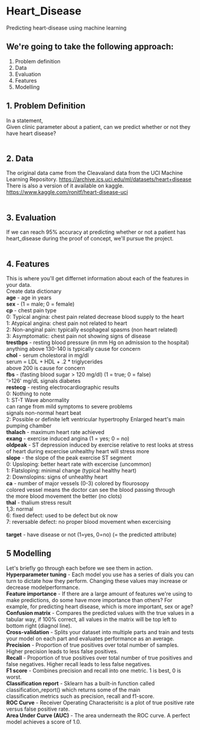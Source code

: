 # Heart_Disease

Predicting heart-disease using machine learning
## We're going to take the following approach:
1. Problem definition
2. Data
3. Evaluation
4. Features
5. Modelling

## 1. Problem Definition
 In a statement,<br/>
 Given clinic parameter about a patient, can we predict whether or not they have heart disease?<br/><br/>

## 2. Data
 The original data came from the Cleavaland data from the UCI Machine Learning Repository. https://archive.ics.uci.edu/ml/datasets/heart+disease
 There is also a version of it available on kaggle. https://www.kaggle.com/ronitf/heart-disease-uci <br/><br/>

## 3. Evaluation
 If we can reach 95% accuracy at predicting whether or not a patient has heart_disease during the proof of concept, we'll pursue the project.<br/><br/>

## 4. Features
 This is where you'll get differnet information about each of the features in your data.<br/>
 Create data dictionary<br/>
 **age** - age in years<br/>
 **sex** - (1 = male; 0 = female)<br/>
 **cp** - chest pain type<br  />
     0: Typical angina: chest pain related decrease blood supply to the heart<br  />
     1: Atypical angina: chest pain not related to heart<br  />
     2: Non-anginal pain: typically esophageal spasms (non heart related)<br  />
     3: Asymptomatic: chest pain not showing signs of disease<br  />
 **trestbps** - resting blood pressure (in mm Hg on admission to the hospital) anything above 130-140 is typically cause for concern<br/>
 **chol** - serum cholestoral in mg/dl<br/>
     serum = LDL + HDL + .2 * triglycerides<br  />
     above 200 is cause for concern<br  />
 **fbs** - (fasting blood sugar > 120 mg/dl) (1 = true; 0 = false)<br  />
     '>126' mg/dL signals diabetes<br/>
 **restecg** - resting electrocardiographic results<br  />
    0: Nothing to note<br  />
    1: ST-T Wave abnormality<br   />
        can range from mild symptoms to severe problems<br   />
        signals non-normal heart beat<br  />
    2: Possible or definite left ventricular hypertrophy Enlarged heart's main pumping chamber<br/>
 **thalach** - maximum heart rate achieved<br/>
 **exang** - exercise induced angina (1 = yes; 0 = no)<br/>
 **oldpeak** - ST depression induced by exercise relative to rest looks at stress of heart during excercise unhealthy heart will stress more<br/>
 **slope** - the slope of the peak exercise ST segment<br  />
    0: Upsloping: better heart rate with excercise (uncommon)<br  />
    1: Flatsloping: minimal change (typical healthy heart)<br  />
    2: Downslopins: signs of unhealthy heart<br/>
 **ca** - number of major vessels (0-3) colored by flourosopy<br/>
     colored vessel means the doctor can see the blood passing through<br/>
     the more blood movement the better (no clots)<br/>
 **thal** - thalium stress result<br  />
     1,3: normal<br  />
     6: fixed defect: used to be defect but ok now<br  />
     7: reversable defect: no proper blood movement when excercising<br/></br>
 **target** - have disease or not (1=yes, 0=no) (= the predicted attribute)<br/>
 
 ## 5 Modelling
   Let's briefly go through each before we see them in action.<br/>
   **Hyperparameter tuning** - Each model you use has a series of dials you can turn to dictate how they perform. 
   Changing these values may increase or decrease modelperformance.<br/>
   **Feature importance** - If there are a large amount of features we're using to make predictions, do some have 
   more importance than others? For example, for predicting heart disease, which is more important, sex or age?<br/>
   **Confusion matrix** - Compares the predicted values with the true values in a tabular way, if 100% correct, all 
   values in the matrix will be top left to bottom right (diagnol line).<br/>
   **Cross-validation** - Splits your dataset into multiple parts and train and tests your model on each part and evaluates 
   performance as an average.<br/>
   **Precision** - Proportion of true positives over total number of samples. Higher precision leads to less false positives.<br/>
   **Recall** - Proportion of true positives over total number of true positives and false negatives. Higher recall leads to 
   less false negatives.<br/>
   **F1 score** - Combines precision and recall into one metric. 1 is best, 0 is worst.<br/>
   **Classification report** - Sklearn has a built-in function called classification_report() which returns some of the main <br/>
   classification metrics such as precision, recall and f1-score.<br/>
   **ROC Curve** - Receiver Operating Characterisitc is a plot of true positive rate versus false positive rate.<br/>
   **Area Under Curve (AUC)** - The area underneath the ROC curve. A perfect model achieves a score of 1.0.<br/>
 
 
